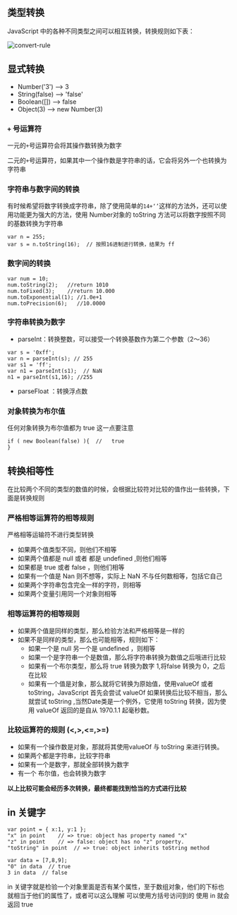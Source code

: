 ## 类型转换

JavaScript 中的各种不同类型之间可以相互转换，转换规则如下表：

![convert-rule](./images/type.convert.png)

## 显式转换

+ Number('3')  --> 3
+ String(false)  --> 'false'
+ Boolean([])  --> false
+ Object(3)  --> new Number(3)

### `+` 号运算符

一元的`+`号运算符会将其操作数转换为数字

二元的`+`号运算符，如果其中一个操作数是字符串的话，它会将另外一个也转换为字符串


### 字符串与数字间的转换

有时候希望将数字转换成字符串，除了使用简单的`14+‘’`这样的方法外，还可以使用功能更为强大的方法，使用 Number对象的 toString 方法可以将数字按照不同的基数转换为字符串

```
var n = 255;
var s = n.toString(16);  // 按照16进制进行转换，结果为 ff
```

### 数字间的转换

```
var num = 10;
num.toString(2);   //return 1010
num.toFixed(3);    //return 10.000
num.toExponential(1); //1.0e+1
num.toPrecision(6);   //10.0000
```

### 字符串转换为数字

+ parseInt：转换整数，可以接受一个转换基数作为第二个参数（2～36）

```
var s = '0xff';
var n = parseInt(s); // 255
var s1 = 'ff';
var n1 = parseInt(s1);  // NaN
n1 = parseInt(s1,16); //255
```

+ parseFloat ：转换浮点数


### 对象转换为布尔值

任何对象转换为布尔值都为 true 这一点要注意

```
if ( new Boolean(false) ){  //   true
}
```

## 转换相等性

在比较两个不同的类型的数值的时候，会根据比较符对比较的值作出一些转换，下面是转换规则

### 严格相等运算符的相等规则

严格相等运输符不进行类型转换

+ 如果两个值类型不同，则他们不相等
+ 如果两个值都是 null 或者 都是 undefined ,则他们相等
+ 如果都是 true 或者 false ，则他们相等
+ 如果有一个值是 Nan 则不想等，实际上 NaN 不与任何数相等，包括它自己
+ 如果两个字符串包含完全一样的字符，则相等
+ 如果两个变量引用同一个对象则相等

### 相等运算符的相等规则

+ 如果两个值是同样的类型，那么检验方法和严格相等是一样的
+ 如果不是同样的类型，那么也可能相等，规则如下：
  + 如果一个是 null 另一个是 undefined ，则相等
  + 如果一个是字符串一个是数值，那么将字符串转换为数值之后哦进行比较
  + 如果有一个布尔类型，那么将 true 转换为数字 1,将false 转换为 0，之后在比较
  + 如果有一个值是对象，那么就将它转换为原始值，使用valueOf 或者 toString，JavaScript 首先会尝试 valueOf 如果转换后比较不相当，那么就尝试 toString ,当然Date类是一个例外，它使用 toString 转换，因为使用 valueOf 返回的是自从 1970.1.1 起毫秒数。


### 比较运算符的规则  (<,>,<=,>=)

+ 如果有一个操作数是对象，那就将其使用valueOf 与 toString 来进行转换。
+ 如果两个都是字符串，比较字符串
+ 如果有一个是数字，那就全部转换为数字
+ 有一个 布尔值，也会转换为数字

**以上比较可能会经历多次转换，最终都能找到恰当的方式进行比较**


## in 关键字

```
var point = { x:1, y:1 };
"x" in point    // => true: object has property named "x"
"z" in point    // => false: object has no "z" property.
"toString" in point  // => true: object inherits toString method

var data = [7,8,9];
"0" in data  // true
3 in data  // false
```

in 关键字就是检验一个对象里面是否有某个属性，至于数组对象，他们的下标也就相当于他们的属性了，或者可以这么理解 可以使用方括号访问到的 使用 in 就会返回 true



